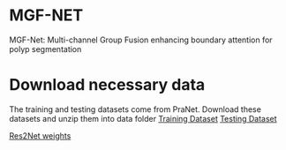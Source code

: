 # MGF-NET
 MGF-Net: Multi-channel Group Fusion enhancing boundary attention for polyp segmentation
# Download necessary data
The training and testing datasets come from PraNet. Download these datasets and unzip them into data folder
[Training Dataset](https://drive.google.com/file/d/1lODorfB33jbd-im-qrtUgWnZXxB94F55/view)
[Testing Dataset](https://drive.google.com/file/d/1o8OfBvYE6K-EpDyvzsmMPndnUMwb540R/view)


[Res2Net weights](https://drive.google.com/file/d/1_1N-cx1UpRQo7Ybsjno1PAg4KE1T9e5J/view)

